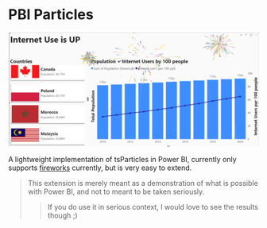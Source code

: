 # PBI Particles

![Example of PBI Particles used in a Dashboard](./sample.png)

A lightweight implementation of tsParticles in Power BI, currently only supports [fireworks](https://particles.js.org/docs/modules/tsParticles_Fireworks_Bundle.html) currently, but is very easy to extend.

> This extension is merely meant as a demonstration of what is possible with Power BI, and not to meant to be taken seriously.
>> If you do use it in serious context, I would love to see the results though ;)
